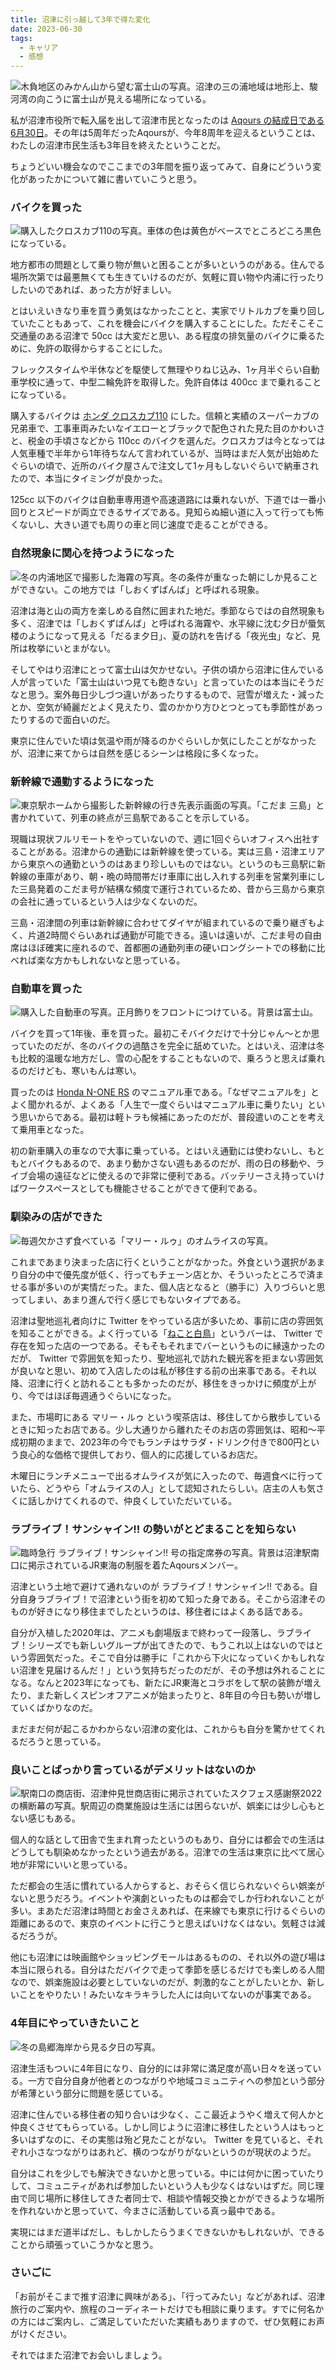 ```yaml
---
title: 沼津に引っ越して3年で得た変化
date: 2023-06-30
tags:
  - キャリア
  - 感想
---
```


![木負地区のみかん山から望む富士山の写真。沼津の三の浦地域は地形上、駿河湾の向こうに富士山が見える場所になっている。](mt_fuji.jpg)

私が沼津市役所で転入届を出して沼津市民となったのは [Aqours の結成日である6月30日](https://twitter.com/MITLicense/status/1277786317896642561)。その年は5周年だったAqoursが、今年8周年を迎えるということは、わたしの沼津市民生活も3年目を終えたということだ。

ちょうどいい機会なのでここまでの3年間を振り返ってみて、自身にどういう変化があったかについて雑に書いていこうと思う。

### バイクを買った

![購入したクロスカブ110の写真。車体の色は黄色がベースでところどころ黒色になっている。](motorcycle.jpg)

地方都市の問題として乗り物が無いと困ることが多いというのがある。住んでる場所次第では最悪無くても生きていけるのだが、気軽に買い物や内浦に行ったりしたいのであれば、あった方が好ましい。

とはいえいきなり車を買う勇気はなかったことと、実家でリトルカブを乗り回していたこともあって、これを機会にバイクを購入することにした。ただそこそこ交通量のある沼津で 50cc は大変だと思い、ある程度の排気量のバイクに乗るために、免許の取得からすることにした。

フレックスタイムや半休などを駆使して無理やりねじ込み、1ヶ月半ぐらい自動車学校に通って、中型二輪免許を取得した。免許自体は 400cc まで乗れることになっている。

購入するバイクは [ホンダ クロスカブ110](https://www.honda.co.jp/CROSSCUB/) にした。信頼と実績のスーパーカブの兄弟車で、工事車両みたいなイエローとブラックで配色された見た目のかわいさと、税金の手頃さなどから 110cc のバイクを選んだ。クロスカブは今となっては人気車種で半年から1年待ちなんて言われているが、当時はまだ人気が出始めたぐらいの頃で、近所のバイク屋さんで注文して1ヶ月もしないぐらいで納車されたので、本当にタイミングが良かった。

125cc 以下のバイクは自動車専用道や高速道路には乗れないが、下道では一番小回りとスピードが両立できるサイズである。見知らぬ細い道に入って行っても怖くないし、大きい道でも周りの車と同じ速度で走ることができる。

### 自然現象に関心を持つようになった

![冬の内浦地区で撮影した海霧の写真。冬の条件が重なった朝にしか見ることができない。この地方では「しおくずばんば」と呼ばれる現象。](shiokuzu_banba.jpg)

沼津は海と山の両方を楽しめる自然に囲まれた地だ。季節ならではの自然現象も多く、沼津では「しおくずばんば」と呼ばれる海霧や、水平線に沈む夕日が蜃気楼のようになって見える「だるま夕日」、夏の訪れを告げる「夜光虫」など、見所は枚挙にいとまがない。

そしてやはり沼津にとって富士山は欠かせない。子供の頃から沼津に住んでいる人が言っていた「富士山はいつ見ても飽きない」と言っていたのは本当にそうだなと思う。案外毎日少しづつ違いがあったりするもので、冠雪が増えた・減ったとか、空気が綺麗だとよく見えたり、雲のかかり方ひとつとっても季節性があったりするので面白いのだ。

東京に住んでいた頃は気温や雨が降るのかぐらいしか気にしたことがなかったが、沼津に来てからは自然を感じるシーンは格段に多くなった。

### 新幹線で通勤するようになった

![東京駅ホームから撮影した新幹線の行き先表示画面の写真。「こだま 三島」と書かれていて、列車の終点が三島駅であることを示している。](shinkansen.jpg)

現職は現状フルリモートをやっていないので、週に1回ぐらいオフィスへ出社することがある。沼津からの通勤には新幹線を使っている。実は三島・沼津エリアから東京への通勤というのはあまり珍しいものではない。というのも三島駅に新幹線の車庫があり、朝・晩の時間帯だけ車庫に出し入れする列車を営業列車にした三島発着のこだま号が結構な頻度で運行されているため、昔から三島から東京の会社に通っているという人は少なくないのだ。

三島・沼津間の列車は新幹線に合わせてダイヤが組まれているので乗り継ぎもよく、片道2時間ぐらいあれば通勤が可能できる。遠いは遠いが、こだま号の自由席はほぼ確実に座れるので、首都圏の通勤列車の硬いロングシートでの移動に比べれば楽な方かもしれないなと思っている。

### 自動車を買った

![購入した自動車の写真。正月飾りをフロントにつけている。背景は富士山。](car.jpg)

バイクを買って1年後、車を買った。最初こそバイクだけで十分じゃん〜とか思っていたのだが、冬のバイクの過酷さを完全に舐めていた。とはいえ、沼津は冬も比較的温暖な地方だし、雪の心配をすることもないので、乗ろうと思えば乗れるのだけども、寒いもんは寒い。

買ったのは [Honda N-ONE RS](https://www.honda.co.jp/N-ONE/) のマニュアル車である。「なぜマニュアルを」とよく聞かれるが、よくある「人生で一度ぐらいはマニュアル車に乗りたい」という思いからである。最初は軽トラも候補にあったのだが、普段遣いのことを考えて乗用車となった。

初の新車購入の車なので大事に乗っている。とはいえ通勤には使わないし、もともとバイクもあるので、あまり動かさない週もあるのだが、雨の日の移動や、ライブ会場の遠征などに使えるので非常に便利である。バッテリーさえ持っていけばワークスペースとしても機能させることができて便利である。

### 馴染みの店ができた

![毎週欠かさず食べている「マリー・ルゥ」のオムライスの写真。](omurice.jpg)

これまであまり決まった店に行くということがなかった。外食という選択があまり自分の中で優先度が低く、行ってもチェーン店とか、そういったところで済ませる事が多いのが実情だった。また、個人店となると（勝手に）入りづらいと思ってしまい、あまり進んで行く感じでもないタイプである。

沼津は聖地巡礼者向けに Twitter をやっている店が多いため、事前に店の雰囲気を知ることができる。よく行っている「[ねこと白鳥](https://www.nekohaku.com/)」というバーは、 Twitter で存在を知った店の一つである。そもそもそれまでバーというものに縁遠かったのだが、 Twitter で雰囲気を知ったり、聖地巡礼で訪れた観光客を拒まない雰囲気が良いなと思い、初めて入店したのは私が移住する前の出来事である。それ以降、沼津に行くと訪れることも多かったのだが、移住をきっかけに頻度が上がり、今ではほぼ毎週通うぐらいになった。

また、市場町にある マリー・ルゥ という喫茶店は、移住してから散歩しているときに知ったお店である。少し大通りから離れたそのお店の雰囲気は、昭和〜平成初期のままで、2023年の今でもランチはサラダ・ドリンク付きで800円という良心的な価格で提供しており、個人的に応援しているお店だ。

木曜日にランチメニューで出るオムライスが気に入ったので、毎週食べに行っていたら、どうやら「オムライスの人」として認知されたらしい。店主の人も気さくに話しかけてくれるので、仲良くしていただいている。

### ラブライブ！サンシャイン!! の勢いがとどまることを知らない

![臨時急行 ラブライブ！サンシャイン!! 号の指定席券の写真。背景は沼津駅南口に掲示されているJR東海の制服を着たAqoursメンバー。](sunshine_express.jpg)

沼津という土地で避けて通れないのが ラブライブ！サンシャイン!! である。自分自身ラブライブ！で沼津という街を初めて知った身である。そこから沼津そのものが好きになり移住までしたというのは、移住者にはよくある話である。

自分が入植した2020年は、アニメも劇場版まで終わって一段落し、ラブライブ！シリーズでも新しいグループが出てきたので、もうこれ以上はないのではという雰囲気だった。そこで自分は勝手に「これから下火になっていくかもしれない沼津を見届けるんだ！」という気持ちだったのだが、その予想は外れることになる。なんと2023年になっても、新たにJR東海とコラボをして駅の装飾が増えたり、また新しくスピンオフアニメが始まったりと、8年目の今日も勢いが増していくばかりなのだ。

まだまだ何が起こるかわからない沼津の変化は、これからも自分を驚かせてくれるだろうと思っている。

### 良いことばっかり言っているがデメリットはないのか

![駅南口の商店街、沼津仲見世商店街に掲示されていたスクフェス感謝祭2022の横断幕の写真。駅周辺の商業施設は生活には困らないが、娯楽には少し心もとない感じもある。](nakamise.jpg)

個人的な話として田舎で生まれ育ったというのもあり、自分には都会での生活はどうしても馴染めなかったという過去がある。沼津での生活は東京に比べて居心地が非常にいいと思っている。

ただ都会の生活に慣れている人からすると、おそらく信じられないぐらい娯楽がないと思うだろう。イベントや演劇といったものは都会でしか行われないことが多い。まあただ沼津は時間とお金さえあれば、在来線でも東京に行けるぐらいの距離にあるので、東京のイベントに行こうと思えばいけなくはない。気軽さは減るだろうが。

他にも沼津には映画館やショッピングモールはあるものの、それ以外の遊び場は本当に限られる。自分はただバイクで走って季節を感じるだけでも楽しめる人間なので、娯楽施設は必要としていないのだが、刺激的なことがしたいとか、新しいことをやりたい！みたいなキラキラした人には向いてないのが事実である。

### 4年目にやっていきたいこと

![冬の島郷海岸から見る夕日の写真。](tougou.jpg)

沼津生活もついに4年目になり、自分的には非常に満足度が高い日々を送っている。一方で自分自身が他者とのつながりや地域コミュニティへの参加という部分が希薄という部分に問題を感じている。

沼津に住んでいる移住者の知り合いは少なく、ここ最近ようやく増えて何人かと仲良くさせてもらっている。しかし同じように沼津に移住したという人はもっと多いはずなのに、その実態は殆ど見たことがない。 Twitter を見ていると、それぞれ小さなつながりはあれど、横のつながりがないというのが現状のようだ。

自分はこれを少しでも解決できないかと思っている。中には何かに困っていたりして、コミュニティがあれば参加したいという人も少なくはないはずだ。同じ理由で同じ場所に移住してきた者同士で、相談や情報交換とかができるような場所を作れないかと思っていて、今まさに活動している真っ最中である。

実現にはまだ道半ばだし、もしかしたらうまくできないかもしれないが、できることから頑張っていこうかなと思う。

### さいごに

「お前がそこまで推す沼津に興味がある」、「行ってみたい」などがあれば、沼津旅行のご案内や、旅程のコーディネートだけでも相談に乗ります。すでに何名かの方にはご案内し、ご満足していただいた実績もありますので、ぜひ気軽にお声がけください。

それではまた沼津でお会いしましょう。
